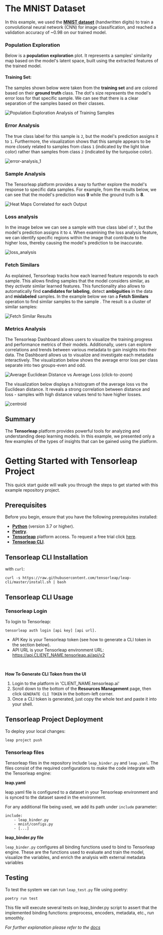# The MNIST Dataset

In this example, we used the [**MNIST dataset**](http://yann.lecun.com/exdb/mnist/) (handwritten digits) to train a convolutional neural network (CNN) for image classification, and reached a validation accuracy of \~0.98 on our trained model.

### Population Exploration <a href="#population-exploration" id="population-exploration"></a>

Below is a **population exploration** plot. It represents a samples' similarity map based on the model's latent space, built using the extracted features of the trained model.

#### Training Set:

The samples shown below were taken from the **training set** and are colored based on their **ground truth** class. The dot's size represents the model's error loss for that specific sample. We can see that there is a clear separation of the samples based on their classes.

![Population Exploration Analysis of Training Samples](images/population_exploration_training.png)


### Error Analysis <a href="#error-analysis" id="error-analysis"></a>

The true class label for this sample is `2`, but the model's prediction assigns it to `1`.
Furthermore, the visualization shows that this sample appears to be more closely related to samples from class `1` 
(indicated by the light blue color) rather than samples from class `2` (indicated by the turquoise color).

![error-analysis_1](images/error-analysis_1.png)

### Sample Analysis <a href="#sample-analysis" id="sample-analysis"></a>

The Tensorleap platform provides a way to further explore the model's response to specific data samples. For example, from the results below, we can see that the model's prediction was **9** while the ground truth is **8**. 

![Heat Maps Correlated for each Output](images/mnist-sample-analysis.gif)

### Loss analysis

In the image below we can see a sample with true class label of `7`, but the model's prediction assigns it to `4`.
When examining the loss analysis feature, we can identify specific regions within the image that contribute to the 
higher loss, thereby causing the model's prediction to be inaccurate.

![loss_analysis](images/loss_analysis.png)

### Fetch Similars <a href="#fetch-similars" id="fetch-similars"></a>

As explained, Tensorleap tracks how each learned feature responds to each sample. This allows finding samples that the model considers similar, as they _activate_ similar learned features.
This functionality also allows to automatically find **candidates for labeling**, detect **ambiguities** in the data and **mislabeled** samples.&#x20;
In the example below we ran a **Fetch Similars** operation to find similar samples to the sample <img src="images/8.png" alt="" data-size="line">. The result is a cluster of similar samples:

![Fetch Similar Results](images/Fetch_Similars_6.png)

### Metrics Analysis <a href="#results-analysis" id="results-analysis"></a>

The Tensorleap Dashboard allows users to visualize the training progress and performance metrics of their models. Additionally, users can explore correlations and trends between various metadata to gain insights into their data.
The Dashboard allows us to visualize and investigate each metadata interactively. The visualization below shows the average error loss per class separate into two groups-even and odd.

![Average Euclidean Distance vs Average Loss (click-to-zoom)](images/Metrics_Analysis.png)

The visualization below displays a histogram of the average loss vs the Euclidean distance. It reveals a strong 
correlation between distance and loss - samples with high distance values tend to have higher losses.

![centroid](images/centroid.png)

## Summary

The **Tensorleap** platform provides powerful tools for analyzing and understanding deep learning models. In this example, we presented only a few examples of the types of insights that can be gained using the platform.&#x20;


# Getting Started with Tensorleap Project

This quick start guide will walk you through the steps to get started with this example repository project.

## Prerequisites

Before you begin, ensure that you have the following prerequisites installed:

- **[Python](https://www.python.org/)** (version 3.7 or higher).
- **[Poetry](https://python-poetry.org/)**.
- **[Tensorleap](https://tensorleap.ai/)** platform access. To request a free trial click [here](https://meetings.hubspot.com/esmus/free-trial).
- **[Tensorleap CLI](https://github.com/tensorleap/leap-cli)**.

## Tensorleap **CLI Installation**

with `curl`:

```
curl -s https://raw.githubusercontent.com/tensorleap/leap-cli/master/install.sh | bash
```

## Tensorleap CLI Usage

### Tensorleap **Login**

To login to Tensorleap:

```
tensorleap auth login [api key] [api url].
```

- API Key is your Tensorleap token (see how to generate a CLI token in the section below).
- API URL is your Tensorleap environment URL: https://api.CLIENT_NAME.tensorleap.ai/api/v2

<br>

**How To Generate CLI Token from the UI**

1. Login to the platform in 'CLIENT_NAME.tensorleap.ai'
2. Scroll down to the bottom of the **Resources Management** page, then click `GENERATE CLI TOKEN` in the bottom-left corner.
3. Once a CLI token is generated, just copy the whole text and paste it into your shell.


## Tensorleap **Project Deployment**

To deploy your local changes:

```
leap project push
```

### **Tensorleap files**

Tensorleap files in the repository include `leap_binder.py` and `leap.yaml`. The files consist of the  required configurations to make the code integrate with the Tensorleap engine:

**leap.yaml**

leap.yaml file is configured to a dataset in your Tensorleap environment and is synced to the dataset saved in the environment.

For any additional file being used, we add its path under `include` parameter:

```
include:
    - leap_binder.py
    - mnist/configs.py
    - [...]
```

**leap_binder.py file**

`leap_binder.py` configures all binding functions used to bind to Tensorleap engine. These are the functions used to evaluate and train the model, visualize the variables, and enrich the analysis with external metadata variables

## Testing

To test the system we can run `leap_test.py` file using poetry:

```
poetry run test
```

This file will execute several tests on leap_binder.py script to assert that the implemented binding functions: preprocess, encoders,  metadata, etc.,  run smoothly.

*For further explanation please refer to the [docs](https://docs.tensorleap.ai/)*
